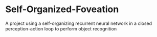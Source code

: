 # Self-Organized-Foveation
A project using a self-organizing recurrent neural network in a closed perception-action loop to perform object recognition
